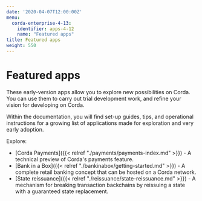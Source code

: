 ```yaml
---
date: '2020-04-07T12:00:00Z'
menu:
  corda-enterprise-4-13:
    identifier: apps-4-12
    name: "Featured apps"
title: Featured apps
weight: 550
---
```


# Featured apps

These early-version apps allow you to explore new possibilities on Corda. You can use them to carry out trial development work, and refine your vision for developing on Corda.

Within the documentation, you will find set-up guides, tips, and operational instructions for a growing list of applications made for exploration and very early adoption.

Explore:

* [Corda Payments]({{< relref "./payments/payments-index.md" >}}) - A technical preview of Corda's payments feature.
* [Bank in a Box]({{< relref "./bankinabox/getting-started.md" >}}) - A complete retail banking concept that can be hosted on a Corda network.
* [State reissuance]({{< relref "./reissuance/state-reissuance.md" >}}) - A mechanism for breaking transaction backchains by reissuing a state with a guaranteed state replacement.
